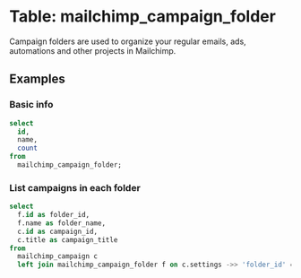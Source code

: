 # Table: mailchimp_campaign_folder

Campaign folders are used to organize your regular emails, ads, automations and other projects in Mailchimp.

## Examples

### Basic info

```sql
select
  id,
  name,
  count
from
  mailchimp_campaign_folder;
```

### List campaigns in each folder

```sql
select
  f.id as folder_id,
  f.name as folder_name,
  c.id as campaign_id,
  c.title as campaign_title
from
  mailchimp_campaign c
  left join mailchimp_campaign_folder f on c.settings ->> 'folder_id' = f.id;
```